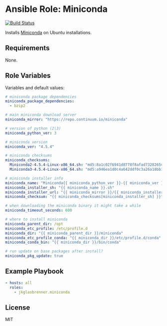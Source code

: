 # Ansible Role: Miniconda

[![Build Status](https://travis-ci.org/jkglasbrenner/ansible-role-miniconda.svg?branch=master)](https://travis-ci.org/jkglasbrenner/ansible-role-miniconda)

Installs [Miniconda](https://conda.io/miniconda.html) on Ubuntu installations.

## Requirements

None.

## Role Variables

Variables and default values:

```yaml
# miniconda package dependencies
miniconda_package_dependencies:
  - bzip2

# main miniconda download server
miniconda_mirror: "https://repo.continuum.io/miniconda"

# version of python (2|3)
miniconda_python_ver: 3

# miniconda version
miniconda_ver: "4.5.4"

# miniconda checksums
miniconda_checksums:
  Miniconda2-4.5.4-Linux-x86_64.sh: "md5:8a1c02f6941d8778f8afad7328265cf5"
  Miniconda3-4.5.4-Linux-x86_64.sh: "md5:a946ea1d0c4a642ddf0c3a26a18bb16d"

# miniconda installer info
miniconda_name: "Miniconda{{ miniconda_python_ver }}-{{ miniconda_ver }}-Linux-x86_64"
miniconda_installer_sh: "{{ miniconda_name }}.sh"
miniconda_installer_url: "{{ miniconda_mirror }}/{{ miniconda_installer_sh }}"
miniconda_checksum: "{{ miniconda_checksums[miniconda_installer_sh] }}"

# when downloading the miniconda binary it might take a while
miniconda_timeout_seconds: 600

# where to install miniconda
miniconda_parent_dir: /opt
miniconda_etc_profile: /etc/profile.d
miniconda_dir: "{{ miniconda_parent_dir }}/miniconda"
miniconda_etc_profile_conda: "{{ miniconda_dir }}/etc/profile.d/conda"
miniconda_conda_bin: "{{ miniconda_dir }}/bin/conda"

# run update on base packages after install?
miniconda_pkg_update: true
```

## Example Playbook

```yaml
- hosts: all
  roles:
    - jkglasbrenner.miniconda
```

## License

MIT
